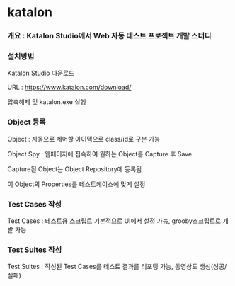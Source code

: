 # katalon

### 개요 : Katalon Studio에서 Web 자동 테스트 프로젝트 개발 스터디


### 설치방법
  Katalon Studio 다운로드
  
  URL : https://www.katalon.com/download/
  
  압축해제 및 katalon.exe 실행


### Object 등록
  Object : 자동으로 제어할 아이템으로 class/id로 구분 가능
  
  Object Spy : 웹페이지에 접속하여 원하는 Object를 Capture 후 Save
  
  Capture된 Object는 Object Repository에 등록됨
  
  이 Object의 Properties를 테스트케이스에 맞게 설정


### Test Cases 작성
  Test Cases : 테스트용 스크립트
  기본적으로 UI에서 설정 가능, grooby스크립트로 개발 가능

### Test Suites 작성
  Test Suites : 작성된 Test Cases를 테스트
  결과를 리포팅 가능, 동영상도 생성(성공/실패)
  



